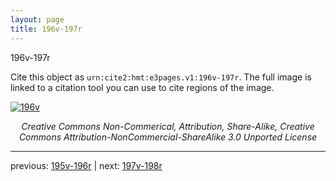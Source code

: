 ```yaml
---
layout: page
title: 196v-197r
---
```


196v-197r

Cite this object as `urn:cite2:hmt:e3pages.v1:196v-197r`.  The full image is linked to a citation tool you can use to cite regions of the image.

[![196v](http://www.homermultitext.org/iipsrv?IIIF=/project/homer/pyramidal/deepzoom/hmt/e3bifolio/v1/null.tif/full/800,/0/default.jpg)](http://www.homermultitext.org/ict2/?urn=urn:cite2:hmt:e3bifolio.v1:null) 

<p style="text-align: center; font-style: italic;">Creative Commons Non-Commerical, Attribution, Share-Alike, Creative Commons Attribution-NonCommercial-ShareAlike 3.0 Unported License</p>

---

previous: [195v-196r](../195v-196r/) | next: [197v-198r](../197v-198r/)